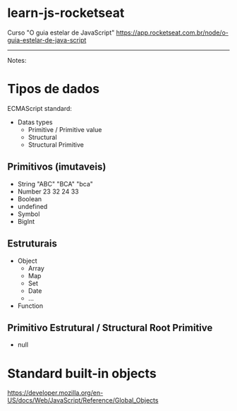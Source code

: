 # learn-js-rocketseat

Curso "O guia estelar de JavaScript"
<https://app.rocketseat.com.br/node/o-guia-estelar-de-java-script>

___________________________________

Notes:

# Tipos de dados

ECMAScript standard:
* Datas types
    * Primitive / Primitive value
    * Structural
    * Structural Primitive

## Primitivos (imutaveis)
* String "ABC" "BCA" "bca"
* Number 23 32 24 33
* Boolean 
* undefined
* Symbol
* BigInt

## Estruturais

* Object
    * Array
    * Map
    * Set
    * Date
    * ...
* Function

## Primitivo Estrutural / Structural Root Primitive

* null

# Standard built-in objects
<https://developer.mozilla.org/en-US/docs/Web/JavaScript/Reference/Global_Objects>